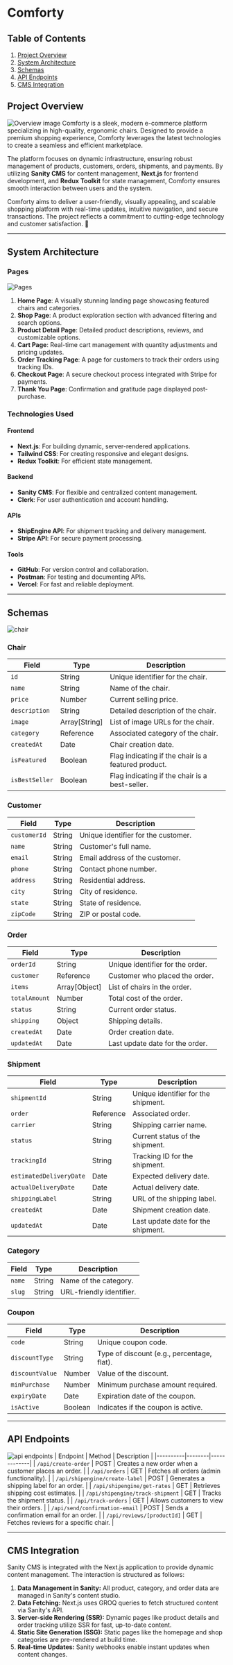 # Comforty

## Table of Contents
1. [Project Overview](#project-overview)
2. [System Architecture](#system-architecture)
3. [Schemas](#schemas)
4. [API Endpoints](#api-endpoints)
5. [CMS Integration](#cms-integration)

## Project Overview
![Overview image](/docs/images/preview.png)
Comforty is a sleek, modern e-commerce platform specializing in high-quality, ergonomic chairs. Designed to provide a premium shopping experience, Comforty leverages the latest technologies to create a seamless and efficient marketplace. 

The platform focuses on dynamic infrastructure, ensuring robust management of products, customers, orders, shipments, and payments. By utilizing **Sanity CMS** for content management, **Next.js** for frontend development, and **Redux Toolkit** for state management, Comforty ensures smooth interaction between users and the system. 

Comforty aims to deliver a user-friendly, visually appealing, and scalable shopping platform with real-time updates, intuitive navigation, and secure transactions. The project reflects a commitment to cutting-edge technology and customer satisfaction. 🚀

---

## System Architecture

### Pages
![Pages](/docs/images/pages.png)
1. **Home Page**: A visually stunning landing page showcasing featured chairs and categories.
2. **Shop Page**: A product exploration section with advanced filtering and search options.
3. **Product Detail Page**: Detailed product descriptions, reviews, and customizable options.
4. **Cart Page**: Real-time cart management with quantity adjustments and pricing updates.
5. **Order Tracking Page**: A page for customers to track their orders using tracking IDs.
6. **Checkout Page**: A secure checkout process integrated with Stripe for payments.
7. **Thank You Page**: Confirmation and gratitude page displayed post-purchase.

### Technologies Used

#### Frontend
- **Next.js**: For building dynamic, server-rendered applications.
- **Tailwind CSS**: For creating responsive and elegant designs.
- **Redux Toolkit**: For efficient state management.

#### Backend
- **Sanity CMS**: For flexible and centralized content management.
- **Clerk**: For user authentication and account handling.

#### APIs
- **ShipEngine API**: For shipment tracking and delivery management.
- **Stripe API**: For secure payment processing.

#### Tools
- **GitHub**: For version control and collaboration.
- **Postman**: For testing and documenting APIs.
- **Vercel**: For fast and reliable deployment.

---

## Schemas
![chair](./images/Schemas%20.png)
### **Chair**
| Field             | Type           | Description                                    |
|-------------------|----------------|------------------------------------------------|
| `id`             | String         | Unique identifier for the chair.              |
| `name`           | String         | Name of the chair.                            |
| `price`          | Number         | Current selling price.                        |
| `description`    | String         | Detailed description of the chair.            |
| `image`         | Array[String]  | List of image URLs for the chair.             |
| `category`       | Reference      | Associated category of the chair.             |
| `createdAt`      | Date           | Chair creation date.                          |
| `isFeatured`     | Boolean        | Flag indicating if the chair is a featured product. |
| `isBestSeller`   | Boolean        | Flag indicating if the chair is a best-seller. 


### **Customer**
| Field         | Type       | Description                     |
|---------------|------------|---------------------------------|
| `customerId` | String     | Unique identifier for the customer. |
| `name`       | String     | Customer's full name.           |
| `email`      | String     | Email address of the customer.  |
| `phone`      | String     | Contact phone number.           |
| `address`    | String     | Residential address.            |
| `city`       | String     | City of residence.              |
| `state`      | String     | State of residence.             |
| `zipCode`    | String     | ZIP or postal code.             |

### **Order**
| Field             | Type           | Description                                    |
|-------------------|----------------|------------------------------------------------|
| `orderId`        | String         | Unique identifier for the order.              |
| `customer`       | Reference      | Customer who placed the order.                |
| `items`          | Array[Object]  | List of chairs in the order.                  |
| `totalAmount`    | Number         | Total cost of the order.                      |
| `status`         | String         | Current order status.                         |
| `shipping`       | Object         | Shipping details.                             |
| `createdAt`      | Date           | Order creation date.                          |
| `updatedAt`      | Date           | Last update date for the order.               |

### **Shipment**
| Field                  | Type           | Description                                |
|------------------------|----------------|--------------------------------------------|
| `shipmentId`          | String         | Unique identifier for the shipment.        |
| `order`               | Reference      | Associated order.                          |
| `carrier`             | String         | Shipping carrier name.                     |
| `status`              | String         | Current status of the shipment.            |
| `trackingId`          | String         | Tracking ID for the shipment.              |
| `estimatedDeliveryDate` | Date         | Expected delivery date.                    |
| `actualDeliveryDate`  | Date           | Actual delivery date.                      |
| `shippingLabel`       | String         | URL of the shipping label.                 |
| `createdAt`           | Date           | Shipment creation date.                    |
| `updatedAt`           | Date           | Last update date for the shipment.         |

### **Category**
| Field         | Type   | Description                     |
|---------------|--------|---------------------------------|
| `name`       | String | Name of the category.           |
| `slug`       | String | URL-friendly identifier.        |

### **Coupon**
| Field         | Type       | Description                     |
|---------------|------------|---------------------------------|
| `code`       | String     | Unique coupon code.             |
| `discountType` | String   | Type of discount (e.g., percentage, flat). |
| `discountValue` | Number   | Value of the discount.          |
| `minPurchase` | Number     | Minimum purchase amount required. |
| `expiryDate` | Date       | Expiration date of the coupon.  |
| `isActive`   | Boolean    | Indicates if the coupon is active. |

---

## API Endpoints
![api endpoints](./images/GetPost.png)
| Endpoint | Method | Description |
|----------|--------|-------------|
| `/api/create-order` | POST | Creates a new order when a customer places an order. |
| `/api/orders` | GET | Fetches all orders (admin functionality). |
| `/api/shipengine/create-label` | POST | Generates a shipping label for an order. |
| `/api/shipengine/get-rates` | GET | Retrieves shipping cost estimates. |
| `/api/shipengine/track-shipment` | GET | Tracks the shipment status. |
| `/api/track-orders` | GET | Allows customers to view their orders. |
| `/api/send/confirmation-email` | POST | Sends a confirmation email for an order. |
| `/api/reviews/[productId]` | GET | Fetches reviews for a specific chair. |

---

## CMS Integration

Sanity CMS is integrated with the Next.js application to provide dynamic content management. The interaction is structured as follows:

1. **Data Management in Sanity:** All product, category, and order data are managed in Sanity's content studio.
2. **Data Fetching:** Next.js uses GROQ queries to fetch structured content via Sanity's API.
3. **Server-side Rendering (SSR):** Dynamic pages like product details and order tracking utilize SSR for fast, up-to-date content.
4. **Static Site Generation (SSG):** Static pages like the homepage and shop categories are pre-rendered at build time.
5. **Real-time Updates:** Sanity webhooks enable instant updates when content changes.

